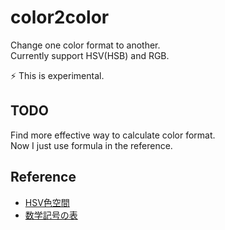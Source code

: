 # color2color

Change one color format to another.  
Currently support HSV(HSB) and RGB.  

:zap: This is experimental.

## TODO

Find more effective way to calculate color format.  
Now I just use formula in the reference.

## Reference

- [HSV色空間](https://ja.wikipedia.org/wiki/HSV%E8%89%B2%E7%A9%BA%E9%96%93)
- [数学記号の表](https://ja.wikipedia.org/wiki/%E6%95%B0%E5%AD%A6%E8%A8%98%E5%8F%B7%E3%81%AE%E8%A1%A8)
